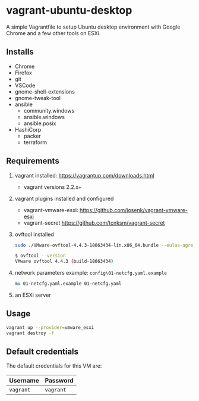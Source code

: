 # vagrant-ubuntu-desktop

A simple Vagrantfile to setup Ubuntu desktop environment with Google Chrome and a few other tools on ESXi.

## Installs

* Chrome
* Firefox
* git
* VSCode
* gnome-shell-extensions
* gnome-tweak-tool
* ansible
  * community.windows
  * ansible.windows
  * ansible.posix
* HashiCorp
  * packer
  * terraform

## Requirements

1. vagrant installed: <https://vagrantup.com/downloads.html>
   * vagrant versions 2.2.x+
2. vagrant plugins installed and configured
   * vagrant-vmware-esxi: <https://github.com/josenk/vagrant-vmware-esxi>
   * vagrant-secret <https://github.com/tcnksm/vagrant-secret>
3. ovftool installed

    ```bash
    sudo ./VMware-ovftool-4.4.3-18663434-lin.x86_64.bundle --eulas-agreed
    ```

    ```bash
    $ ovftool --version
    VMware ovftool 4.4.3 (build-18663434)
    ```

4. network parameters example: `config\01-netcfg.yaml.example`

    ```bash
    mv 01-netcfg.yaml.example 01-netcfg.yaml
    ```

5. an ESXi server

## Usage

```bash
vagrant up --provider=vmware_esxi
vagrant destroy -f
```

## Default credentials

The default credentials for this VM are:

| Username | Password |
| -------- | -------- |
| `vagrant` | `vagrant`|
